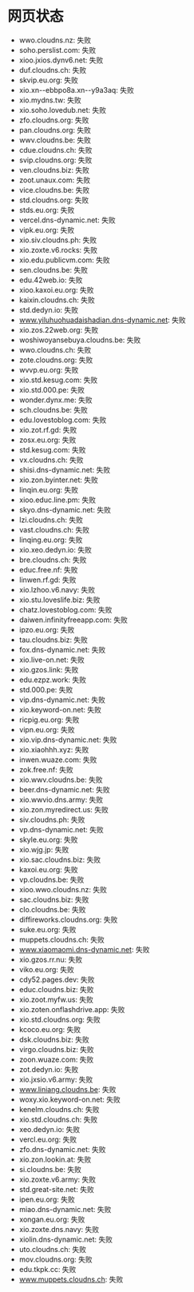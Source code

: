 # 网页状态
- wwo.cloudns.nz: 失败
- soho.perslist.com: 失败
- xioo.jxios.dynv6.net: 失败
- duf.cloudns.ch: 失败
- skvip.eu.org: 失败
- xio.xn--ebbpo8a.xn--y9a3aq: 失败
- xio.mydns.tw: 失败
- xio.soho.lovedub.net: 失败
- zfo.cloudns.org: 失败
- pan.cloudns.org: 失败
- wwv.cloudns.be: 失败
- cdue.cloudns.ch: 失败
- svip.cloudns.org: 失败
- ven.cloudns.biz: 失败
- zoot.unaux.com: 失败
- vice.cloudns.be: 失败
- std.cloudns.org: 失败
- stds.eu.org: 失败
- vercel.dns-dynamic.net: 失败
- vipk.eu.org: 失败
- xio.siv.cloudns.ph: 失败
- xio.zoxte.v6.rocks: 失败
- xio.edu.publicvm.com: 失败
- sen.cloudns.be: 失败
- edu.42web.io: 失败
- xioo.kaxoi.eu.org: 失败
- kaixin.cloudns.ch: 失败
- std.dedyn.io: 失败
- www.yiluhuohuadaishadian.dns-dynamic.net: 失败
- xio.zos.22web.org: 失败
- woshiwoyansebuya.cloudns.be: 失败
- wwo.cloudns.ch: 失败
- zote.cloudns.org: 失败
- wvvp.eu.org: 失败
- xio.std.kesug.com: 失败
- xio.std.000.pe: 失败
- wonder.dynx.me: 失败
- sch.cloudns.be: 失败
- edu.lovestoblog.com: 失败
- xio.zot.rf.gd: 失败
- zosx.eu.org: 失败
- std.kesug.com: 失败
- vx.cloudns.ch: 失败
- shisi.dns-dynamic.net: 失败
- xio.zon.byinter.net: 失败
- linqin.eu.org: 失败
- xioo.educ.line.pm: 失败
- skyo.dns-dynamic.net: 失败
- lzi.cloudns.ch: 失败
- vast.cloudns.ch: 失败
- linqing.eu.org: 失败
- xio.xeo.dedyn.io: 失败
- bre.cloudns.ch: 失败
- educ.free.nf: 失败
- linwen.rf.gd: 失败
- xio.lzhoo.v6.navy: 失败
- xio.stu.loveslife.biz: 失败
- chatz.lovestoblog.com: 失败
- daiwen.infinityfreeapp.com: 失败
- ipzo.eu.org: 失败
- tau.cloudns.biz: 失败
- fox.dns-dynamic.net: 失败
- xio.live-on.net: 失败
- xio.gzos.link: 失败
- edu.ezpz.work: 失败
- std.000.pe: 失败
- vip.dns-dynamic.net: 失败
- xio.keyword-on.net: 失败
- ricpig.eu.org: 失败
- vipn.eu.org: 失败
- xio.vip.dns-dynamic.net: 失败
- xio.xiaohhh.xyz: 失败
- inwen.wuaze.com: 失败
- zok.free.nf: 失败
- xio.wwv.cloudns.be: 失败
- beer.dns-dynamic.net: 失败
- xio.wwvio.dns.army: 失败
- xio.zon.myredirect.us: 失败
- siv.cloudns.ph: 失败
- vp.dns-dynamic.net: 失败
- skyle.eu.org: 失败
- xio.wjg.jp: 失败
- xio.sac.cloudns.biz: 失败
- kaxoi.eu.org: 失败
- vp.cloudns.be: 失败
- xioo.wwo.cloudns.nz: 失败
- sac.cloudns.biz: 失败
- clo.cloudns.be: 失败
- diffireworks.cloudns.org: 失败
- suke.eu.org: 失败
- muppets.cloudns.ch: 失败
- www.xiaomaomi.dns-dynamic.net: 失败
- xio.gzos.rr.nu: 失败
- viko.eu.org: 失败
- cdy52.pages.dev: 失败
- educ.cloudns.biz: 失败
- xio.zoot.myfw.us: 失败
- xio.zoten.onflashdrive.app: 失败
- xio.std.cloudns.org: 失败
- kcoco.eu.org: 失败
- dsk.cloudns.biz: 失败
- virgo.cloudns.biz: 失败
- zoon.wuaze.com: 失败
- zot.dedyn.io: 失败
- xio.jxsio.v6.army: 失败
- www.liniang.cloudns.be: 失败
- woxy.xio.keyword-on.net: 失败
- kenelm.cloudns.ch: 失败
- xio.std.cloudns.ch: 失败
- xeo.dedyn.io: 失败
- vercl.eu.org: 失败
- zfo.dns-dynamic.net: 失败
- xio.zon.lookin.at: 失败
- si.cloudns.be: 失败
- xio.zoxte.v6.army: 失败
- std.great-site.net: 失败
- ipen.eu.org: 失败
- miao.dns-dynamic.net: 失败
- xongan.eu.org: 失败
- xio.zoxte.dns.navy: 失败
- xiolin.dns-dynamic.net: 失败
- uto.cloudns.ch: 失败
- mov.cloudns.org: 失败
- edu.tkpk.cc: 失败
- www.muppets.cloudns.ch: 失败
